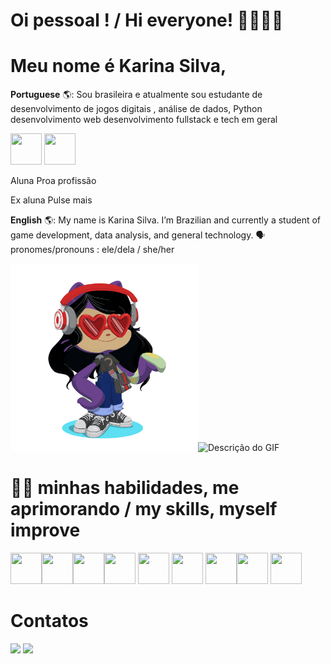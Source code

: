 # Oi pessoal ! / Hi everyone! 💁‍♀️👩‍💻

# Meu nome é Karina Silva, 

**Portuguese** 🌎: Sou brasileira e atualmente sou estudante de desenvolvimento de jogos digitais , análise de dados, Python desenvolvimento web desenvolvimento fullstack e tech em geral

<img src="https://encrypted-tbn0.gstatic.com/images?q=tbn:ANd9GcQTxwNgcvkCreI-2eDl6Ezt_95qBFHJQhRCSQ&s" width="50" height="50" /> <img src="https://media.licdn.com/dms/image/v2/D4D0BAQHi5TyAjMqkDg/company-logo_200_200/company-logo_200_200/0/1709333909772?e=2147483647&v=beta&t=20DNTVpkPLwk1-qQfOPWvmOwj8LDYH_rIXBnUr0N19w" width="50" height="50" />

Aluna Proa profissão

Ex aluna Pulse mais 


**English** 🌎: My name is Karina Silva. I’m Brazilian and currently a student of game development, data analysis, and general technology.
🗣️ pronomes/pronouns : ele/dela / she/her






<img src="https://github.com/Karina1510/Karina1510/blob/main/octocat-1722710807226.png" alt="Descrição do Octocat" style="width: 300px; height: 300px;" /><img src="https://media.giphy.com/media/tdLMeEDsWCow4Pb553/giphy.gif" alt="Descrição do GIF" style="width: 200px; height: 300px;" />









# 🧠🤓 minhas habilidades, me aprimorando / my skills, myself improve 

<img src="https://cdn.jsdelivr.net/gh/devicons/devicon@latest/icons/python/python-original.svg" width="50" height="50" /><img src="https://cdn.jsdelivr.net/gh/devicons/devicon@latest/icons/jupyter/jupyter-original.svg" style="width: 50px; height: 50px;" /><img src="https://cdn.jsdelivr.net/gh/devicons/devicon@latest/icons/vscode/vscode-original.svg" width="50" height="50" /><img src="https://cdn.jsdelivr.net/gh/devicons/devicon@latest/icons/godot/godot-original.svg" width="50" height="50" /> <img src="https://cdn.jsdelivr.net/gh/devicons/devicon@latest/icons/azuresqldatabase/azuresqldatabase-original.svg" width="50" height="50" /> <img src="https://cdn.jsdelivr.net/gh/devicons/devicon@latest/icons/canva/canva-original.svg" width="50" height="50" /> 
<img src="https://cdn.jsdelivr.net/gh/devicons/devicon@latest/icons/html5/html5-original.svg" width="50" height="50" /><img src="https://cdn.jsdelivr.net/gh/devicons/devicon@latest/icons/css3/css3-original-wordmark.svg" width="50" height="50" />
<img src="https://cdn.jsdelivr.net/gh/devicons/devicon@latest/icons/figma/figma-original.svg"  width="50" height="50"/>
          
          
          


# Contatos 
<div>
<a href = "karinafabriciosilva2010@gmail.com"><img loading="lazy" src="https://img.shields.io/badge/Gmail-D14836?style=for-the-badge&logo=gmail&logoColor=white" target="_blank"></a>
<a href="https://www.linkedin.com/in/karina-fabricio/" target="_blank"><img loading="lazy" src="https://img.shields.io/badge/-LinkedIn-%230077B5?style=for-the-badge&logo=linkedin&logoColor=white" target="_blank"></a>   
</div>








          
          



